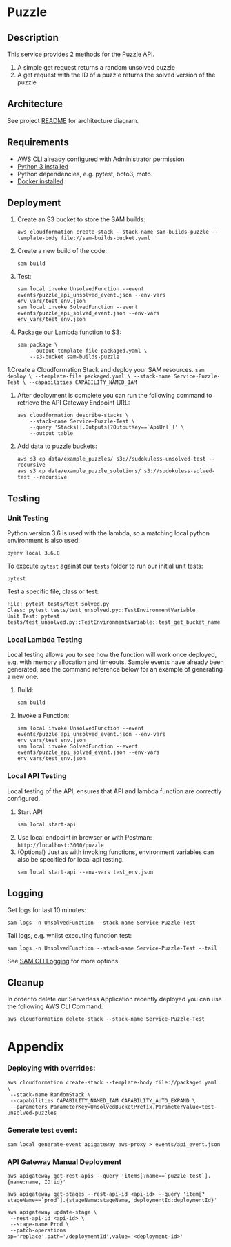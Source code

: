 # Puzzle

## Description
This service provides 2 methods for the Puzzle API.
1. A simple get request returns a random unsolved puzzle
1. A get request with the ID of a puzzle returns the solved version of the puzzle

## Architecture
See project [README](../../README.md) for architecture diagram.

## Requirements

* AWS CLI already configured with Administrator permission
* [Python 3 installed](https://www.python.org/downloads/)
* Python dependencies, e.g. pytest, boto3, moto.
* [Docker installed](https://www.docker.com/community-edition)

## Deployment
1. Create an S3 bucket to store the SAM builds:
    ```
    aws cloudformation create-stack --stack-name sam-builds-puzzle --template-body file://sam-builds-bucket.yaml
    ```
1. Create a new build of the code:
    ```
    sam build
    ```
1. Test:
    ```
    sam local invoke UnsolvedFunction --event events/puzzle_api_unsolved_event.json --env-vars env_vars/test_env.json
    sam local invoke SolvedFunction --event events/puzzle_api_solved_event.json --env-vars env_vars/test_env.json
    ```
1. Package our Lambda function to S3:
    ```
    sam package \
        --output-template-file packaged.yaml \
        --s3-bucket sam-builds-puzzle
    ```
1.Create a Cloudformation Stack and deploy your SAM resources.
    ```
    sam deploy \
        --template-file packaged.yaml \
        --stack-name Service-Puzzle-Test \
        --capabilities CAPABILITY_NAMED_IAM
    ```
1. After deployment is complete you can run the following command to retrieve the API Gateway Endpoint URL:
    ```
    aws cloudformation describe-stacks \
        --stack-name Service-Puzzle-Test \
        --query 'Stacks[].Outputs[?OutputKey==`ApiUrl`]' \
        --output table
    ```
1. Add data to puzzle buckets:
    ```
    aws s3 cp data/example_puzzles/ s3://sudokuless-unsolved-test --recursive
    aws s3 cp data/example_puzzle_solutions/ s3://sudokuless-solved-test --recursive
    ```

## Testing
### Unit Testing
Python version 3.6 is used with the lambda, so a matching local python environment is also used:
```
pyenv local 3.6.8
```

To execute `pytest` against our `tests` folder to run our initial unit tests:
```
pytest
```

Test a specific file, class or test:
```
File: pytest tests/test_solved.py
Class: pytest tests/test_unsolved.py::TestEnvironmentVariable
Unit Test: pytest tests/test_unsolved.py::TestEnvironmentVariable::test_get_bucket_name
```

### Local Lambda Testing
Local testing allows you to see how the function will work once deployed, e.g. with memory allocation and timeouts.  Sample events have already been generated, see the command reference below for an example of generating a new one.

1. Build:
    ```
    sam build
    ```
1. Invoke a Function:
    ```
    sam local invoke UnsolvedFunction --event events/puzzle_api_unsolved_event.json --env-vars env_vars/test_env.json
    sam local invoke SolvedFunction --event events/puzzle_api_solved_event.json --env-vars env_vars/test_env.json
    ```

### Local API Testing
Local testing of the API, ensures that API and lambda function are correctly configured.
1. Start API
    ```
    sam local start-api
    ```
1. Use local endpoint in browser or with Postman: `http://localhost:3000/puzzle`
1. (Optional) Just as with invoking functions, environment variables can also be specified for local api testing.
    ```
    sam local start-api --env-vars test_env.json
    ```

## Logging
Get logs for last 10 minutes:
```
sam logs -n UnsolvedFunction --stack-name Service-Puzzle-Test
```

Tail logs, e.g. whilst executing function test:
```
sam logs -n UnsolvedFunction --stack-name Service-Puzzle-Test --tail
```

See [SAM CLI Logging](https://docs.aws.amazon.com/serverless-application-model/latest/developerguide/serverless-sam-cli-logging.html) for more options.

## Cleanup
In order to delete our Serverless Application recently deployed you can use the following AWS CLI Command:

```
aws cloudformation delete-stack --stack-name Service-Puzzle-Test
```

# Appendix
### Deploying with overrides:
```
aws cloudformation create-stack --template-body file://packaged.yaml  \
 --stack-name RandomStack \
 --capabilities CAPABILITY_NAMED_IAM CAPABILITY_AUTO_EXPAND \
 --parameters ParameterKey=UnsolvedBucketPrefix,ParameterValue=test-unsolved-puzzles
```

### Generate test event:
```
sam local generate-event apigateway aws-proxy > events/api_event.json
```

### API Gateway Manual Deployment
```
aws apigateway get-rest-apis --query 'items[?name==`puzzle-test`].{name:name, ID:id}'

aws apigateway get-stages --rest-api-id <api-id> --query 'item[?stageName==`prod`].{stageName:stageName, deploymentId:deploymentId}'

aws apigateway update-stage \
 --rest-api-id <api-id> \
 --stage-name Prod \
 --patch-operations op='replace',path='/deploymentId',value='<deployment-id>'
```
